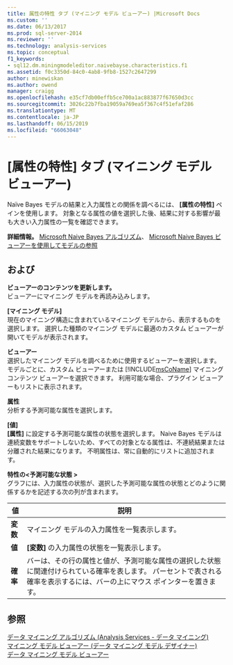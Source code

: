 ```yaml
---
title: 属性の特性 タブ (マイニング モデル ビューアー) |Microsoft Docs
ms.custom: ''
ms.date: 06/13/2017
ms.prod: sql-server-2014
ms.reviewer: ''
ms.technology: analysis-services
ms.topic: conceptual
f1_keywords:
- sql12.dm.miningmodeleditor.naivebayse.characteristics.f1
ms.assetid: f0c3350d-84c0-4ab8-9fb8-1527c2647299
author: minewiskan
ms.author: owend
manager: craigg
ms.openlocfilehash: e35cf7db00effb5ce700a1ac883877f67650d3cc
ms.sourcegitcommit: 3026c22b7fba19059a769ea5f367c4f51efaf286
ms.translationtype: MT
ms.contentlocale: ja-JP
ms.lasthandoff: 06/15/2019
ms.locfileid: "66063048"
---
```

# <a name="attribute-characteristics-tab-mining-model-viewer"></a>[属性の特性] タブ (マイニング モデル ビューアー)
  Naïve Bayes モデルの結果と入力属性との関係を調べるには、 **[属性の特性]** ペインを使用します。 対象となる属性の値を選択した後、結果に対する影響が最も大きい入力属性の一覧を確認できます。  
  
 **詳細情報。** [Microsoft Naive Bayes アルゴリズム](data-mining/microsoft-naive-bayes-algorithm.md)、 [Microsoft Naive Bayes ビューアーを使用してモデルの参照](data-mining/browse-a-model-using-the-microsoft-naive-bayes-viewer.md)  
  
## <a name="options"></a>および  
 **ビューアーのコンテンツを更新します。**  
 ビューアーにマイニング モデルを再読み込みします。  
  
 **[マイニング モデル]**  
 現在のマイニング構造に含まれているマイニング モデルから、表示するものを選択します。 選択した種類のマイニング モデルに最適のカスタム ビューアーが開いてモデルが表示されます。  
  
 **ビューアー**  
 選択したマイニング モデルを調べるために使用するビューアーを選択します。 モデルごとに、カスタム ビューアーまたは [!INCLUDE[msCoName](../includes/msconame-md.md)] マイニング コンテンツ ビューアーを選択できます。 利用可能な場合、プラグイン ビューアーもリストに表示されます。  
  
 **属性**  
 分析する予測可能な属性を選択します。  
  
 **[値]**  
 **[属性]** に設定する予測可能な属性の状態を選択します。 Naive Bayes モデルは連続変数をサポートしないため、すべての対象となる属性は、不連続結果または分離された結果になります。 不明属性は、常に自動的にリストに追加されます。  
  
 **特性の\<予測可能な状態 >**  
 グラフには、入力属性の状態が、選択した予測可能な属性の状態とどのように関係するかを記述する次の列が含まれます。  
  
|値|説明|  
|-----------|-----------------|  
|**変数**|マイニング モデルの入力属性を一覧表示します。|  
|**値**|**[変数]** の入力属性の状態を一覧表示します。|  
|**確率**|バーは、その行の属性と値が、予測可能な属性の選択した状態に関連付けられている確率を表します。 パーセントで表される確率を表示するには、バーの上にマウス ポインターを置きます。|  
  
## <a name="see-also"></a>参照  
 [データ マイニング アルゴリズム &#40;Analysis Services - データ マイニング&#41;](data-mining/data-mining-algorithms-analysis-services-data-mining.md)   
 [マイニング モデル ビューアー (データ マイニング モデル デザイナー)](mining-model-viewers-data-mining-model-designer.md)   
 [データ マイニング モデル ビューアー](data-mining/data-mining-model-viewers.md)  
  
  
